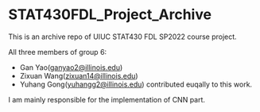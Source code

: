 # STAT430FDL_Project_Archive

This is an archive repo of UIUC STAT430 FDL SP2022 course project.

All three members of group 6:
- Gan Yao(ganyao2@illinois.edu)
- Zixuan Wang(zixuan14@illinois.edu)
- Yuhang Gong(yuhangg2@illinois.edu)
contributed euqally to this work.

I am mainly responsible for the implementation of CNN part.